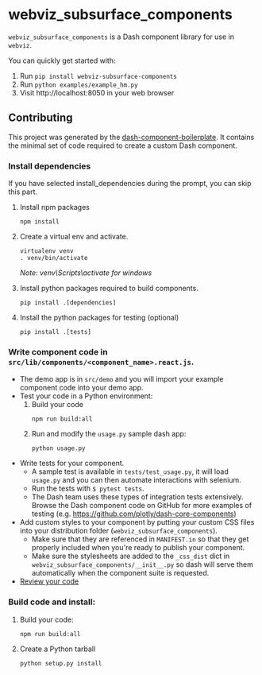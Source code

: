 # webviz_subsurface_components

`webviz_subsurface_components` is a Dash component library for use in `webviz`.

You can quickly get started with:

1. Run `pip install webviz-subsurface-components`
2. Run `python examples/example_hm.py`
3. Visit http://localhost:8050 in your web browser

## Contributing

This project was generated by the
[dash-component-boilerplate](https://github.com/plotly/dash-component-boilerplate).
It contains the minimal set of code required to create a custom Dash component.

### Install dependencies

If you have selected install_dependencies during the prompt, you can skip this part.

1. Install npm packages
    ```
    npm install
    ```
2. Create a virtual env and activate.
    ```
    virtualenv venv
    . venv/bin/activate
    ```
    _Note: venv\Scripts\activate for windows_

3. Install python packages required to build components.
    ```
    pip install .[dependencies]
    ```
4. Install the python packages for testing (optional)
    ```
    pip install .[tests]
    ```

### Write component code in `src/lib/components/<component_name>.react.js`. 

- The demo app is in `src/demo` and you will import your example component code into your demo app.
- Test your code in a Python environment:
    1. Build your code
        ```
        npm run build:all
        ```
    2. Run and modify the `usage.py` sample dash app:
        ```
        python usage.py
        ```
- Write tests for your component.
    - A sample test is available in `tests/test_usage.py`, it will load
      `usage.py` and you can then automate interactions with selenium.
    - Run the tests with `$ pytest tests`.
    - The Dash team uses these types of integration tests extensively.
      Browse the Dash component code on GitHub for more examples of testing
      (e.g. https://github.com/plotly/dash-core-components)
- Add custom styles to your component by putting your custom CSS files into
  your distribution folder (`webviz_subsurface_components`).
    - Make sure that they are referenced in `MANIFEST.in` so that they get
      properly included when you're ready to publish your component.
    - Make sure the stylesheets are added to the `_css_dist` dict in
      `webviz_subsurface_components/__init__.py` so dash will serve them
      automatically when the component suite is requested.
- [Review your code](./review_checklist.md)

### Build code and install:

1. Build your code:
    ```
    npm run build:all
    ```
2. Create a Python tarball
    ```
    python setup.py install
    ```
